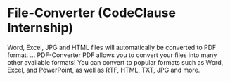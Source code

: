 # File-Converter (CodeClause Internship)

Word, Excel, JPG and HTML files will automatically be converted to PDF format. ... PDF-Converter PDF allows you to convert your files into many other available formats! You can convert to popular formats such as Word, Excel, and PowerPoint, as well as RTF, HTML, TXT, JPG and more.
